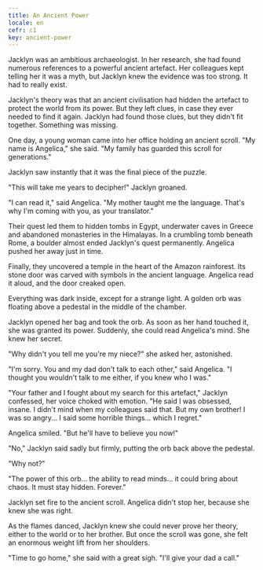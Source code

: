 ```yaml
---
title: An Ancient Power
locale: en
cefr: c1
key: ancient-power
---
```


Jacklyn was an ambitious archaeologist. In her research, she had found numerous references to a powerful ancient artefact. Her colleagues kept telling her it was a myth, but Jacklyn knew the evidence was too strong. It had to really exist.

Jacklyn's theory was that an ancient civilisation had hidden the artefact to protect the world from its power. But they left clues, in case they ever needed to find it again. Jacklyn had found those clues, but they didn't fit together. Something was missing.

One day, a young woman came into her office holding an ancient scroll. "My name is Angelica," she said. "My family has guarded this scroll for generations."

Jacklyn saw instantly that it was the final piece of the puzzle.

"This will take me years to decipher!" Jacklyn groaned.

"I can read it," said Angelica. "My mother taught me the language. That's why I'm coming with you, as your translator."

Their quest led them to hidden tombs in Egypt, underwater caves in Greece and abandoned monasteries in the Himalayas. In a crumbling tomb beneath Rome, a boulder almost ended Jacklyn's quest permanently. Angelica pushed her away just in time.

Finally, they uncovered a temple in the heart of the Amazon rainforest. Its stone door was carved with symbols in the ancient language. Angelica read it aloud, and the door creaked open.

Everything was dark inside, except for a strange light. A golden orb was floating above a pedestal in the middle of the chamber.

Jacklyn opened her bag and took the orb. As soon as her hand touched it, she was granted its power. Suddenly, she could read Angelica's mind. She knew her secret.

"Why didn't you tell me you're my niece?" she asked her, astonished.

"I'm sorry. You and my dad don't talk to each other," said Angelica. "I thought you wouldn't talk to me either, if you knew who I was."

"Your father and I fought about my search for this artefact," Jacklyn confessed, her voice choked with emotion. "He said I was obsessed, insane. I didn't mind when my colleagues said that. But my own brother! I was so angry... I said some horrible things... which I regret."

Angelica smiled. "But he'll have to believe you now!"

"No," Jacklyn said sadly but firmly, putting the orb back above the pedestal.

"Why not?"

"The power of this orb... the ability to read minds... it could bring about chaos. It must stay hidden. Forever."

Jacklyn set fire to the ancient scroll. Angelica didn't stop her, because she knew she was right.

As the flames danced, Jacklyn knew she could never prove her theory, either to the world or to her brother. But once the scroll was gone, she felt an enormous weight lift from her shoulders.

"Time to go home," she said with a great sigh. "I'll give your dad a call."